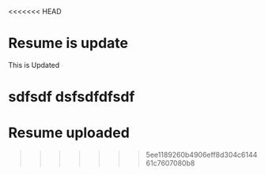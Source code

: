 <<<<<<< HEAD
# Resume is update
This is Updated

sdfsdf
dsfsdfdfsdf
=======
# Resume uploaded
>>>>>>> 5ee1189260b4906eff8d304c614461c7607080b8

